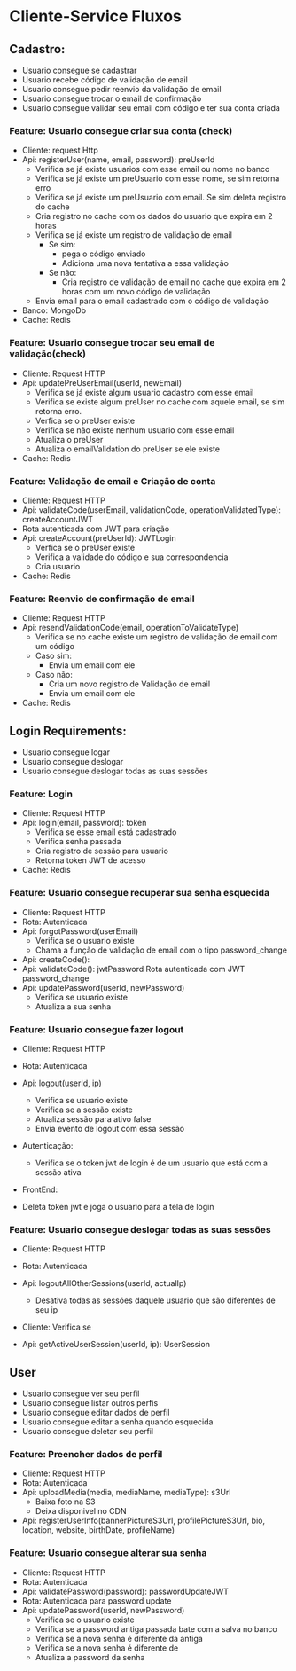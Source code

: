 # Cliente-Service Fluxos

## Cadastro:

- Usuario consegue se cadastrar
- Usuario recebe código de validação de email
- Usuario consegue pedir reenvio da validação de email
- Usuario consegue trocar o email de confirmação
- Usuario consegue validar seu email com código e ter sua conta criada

### Feature: Usuario consegue criar sua conta (check)

- Cliente: request Http
- Api: registerUser(name, email, password): preUserId
  - Verifica se já existe usuarios com esse email ou nome no banco
  - Verifica se já existe um preUsuario com esse nome, se sim retorna erro
  - Verifica se já existe um preUsuario com email. Se sim deleta registro do cache
  - Cria registro no cache com os dados do usuario que expira em 2 horas
  - Verifica se já existe um registro de validação de email
    - Se sim:
      - pega o código enviado
      - Adiciona uma nova tentativa a essa validação
    - Se não:
      - Cria registro de validação de email no cache que expira em 2 horas com um novo código de validação
  - Envia email para o email cadastrado com o código de validação
- Banco: MongoDb
- Cache: Redis

### Feature: Usuario consegue trocar seu email de validação(check)

- Cliente: Request HTTP
- Api: updatePreUserEmail(userId, newEmail)
  - Verifica se já existe algum usuario cadastro com esse email
  - Verifica se existe algum preUser no cache com aquele email, se sim retorna erro.
  - Verfica se o preUser existe
  - Verifica se não existe nenhum usuario com esse email
  - Atualiza o preUser
  - Atualiza o emailValidation do preUser se ele existe
- Cache: Redis

### Feature: Validação de email e Criação de conta

- Cliente: Request HTTP
- Api: validateCode(userEmail, validationCode, operationValidatedType): createAccountJWT
- Rota autenticada com JWT para criação
- Api: createAccount(preUserId): JWTLogin
  - Verfica se o preUser existe
  - Verifica a validade do código e sua correspondencia
  - Cria usuario
- Cache: Redis

### Feature: Reenvio de confirmação de email

- Cliente: Request HTTP
- Api: resendValidationCode(email, operationToValidateType)
  - Verifica se no cache existe um registro de validação de email com um código
  - Caso sim:
    - Envia um email com ele
  - Caso não:
    - Cria um novo registro de Validação de email
    - Envia um email com ele
- Cache: Redis

## Login Requirements:

- Usuario consegue logar
- Usuario consegue deslogar
- Usuario consegue deslogar todas as suas sessões

### Feature: Login

- Cliente: Request HTTP
- Api: login(email, password): token
  - Verifica se esse email está cadastrado
  - Verifica senha passada
  - Cria registro de sessão para usuario
  - Retorna token JWT de acesso
- Cache: Redis

### Feature: Usuario consegue recuperar sua senha esquecida

- Cliente: Request HTTP
- Rota: Autenticada
- Api: forgotPassword(userEmail)
  - Verifica se o usuario existe
  - Chama a função de validação de email com o tipo password_change
- Api: createCode():
- Api: validateCode(): jwtPassword
  Rota autenticada com JWT password_change
- Api: updatePassword(userId, newPassword)
  - Verifica se usuario existe
  - Atualiza a sua senha

### Feature: Usuario consegue fazer logout

- Cliente: Request HTTP
- Rota: Autenticada
- Api: logout(userId, ip)

  - Verifica se usuario existe
  - Verifica se a sessão existe
  - Atualiza sessão para ativo false
  - Envia evento de logout com essa sessão

- Autenticação:

  - Verifica se o token jwt de login é de um usuario que está com a sessão ativa

- FrontEnd:
- Deleta token jwt e joga o usuario para a tela de login

### Feature: Usuario consegue deslogar todas as suas sessões

- Cliente: Request HTTP
- Rota: Autenticada
- Api: logoutAllOtherSessions(userId, actualIp)

  - Desativa todas as sessões daquele usuario que são diferentes de seu ip

- Cliente: Verifica se
- Api: getActiveUserSession(userId, ip): UserSession

## User

- Usuario consegue ver seu perfil
- Usuario consegue listar outros perfis
- Usuario consegue editar dados de perfil
- Usuario consegue editar a senha quando esquecida
- Usuario consegue deletar seu perfil

### Feature: Preencher dados de perfil

- Cliente: Request HTTP
- Rota: Autenticada
- Api: uploadMedia(media, mediaName, mediaType): s3Url
  - Baixa foto na S3
  - Deixa disponivel no CDN
- Api: registerUserInfo(bannerPictureS3Url, profilePictureS3Url, bio, location, website, birthDate, profileName)

### Feature: Usuario consegue alterar sua senha

- Cliente: Request HTTP
- Rota: Autenticada
- Api: validatePassword(password): passwordUpdateJWT
- Rota: Autenticada para password update
- Api: updatePassword(userId, newPassword)
  - Verifica se o usuario existe
  - Verifica se a password antiga passada bate com a salva no banco
  - Verifica se a nova senha é diferente da antiga
  - Verifica se a nova senha é diferente de
  - Atualiza a password da senha

